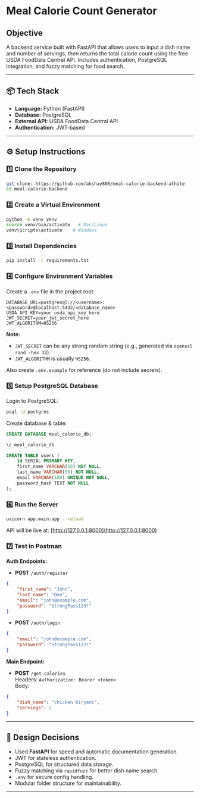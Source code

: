 # Meal Calorie Count Generator

## Objective
A backend service built with FastAPI that allows users to input a dish name and number of servings, then returns the total calorie count using the free USDA FoodData Central API. Includes authentication, PostgreSQL integration, and fuzzy matching for food search.

---

## 📦 Tech Stack
- **Language:** Python (FastAPI)
- **Database:** PostgreSQL
- **External API:** USDA FoodData Central API
- **Authentication:** JWT-based

---

## ⚙️ Setup Instructions

### 1️⃣ Clone the Repository
```bash
git clone: https://github.com/akshay808/meal-calorie-backend-athite
cd meal-calorie-backend
```

### 2️⃣ Create a Virtual Environment
```bash
python -m venv venv
source venv/bin/activate   # Mac/Linux
venv\Scripts\activate    # Windows
```

### 3️⃣ Install Dependencies
```bash
pip install -r requirements.txt
```

### 4️⃣ Configure Environment Variables
Create a `.env` file in the project root:
```env
DATABASE_URL=postgresql://<username>:<password>@localhost:5432/<database_name>
USDA_API_KEY=your_usda_api_key_here
JWT_SECRET=your_jwt_secret_here
JWT_ALGORITHM=HS256
```

**Note:**
- `JWT_SECRET` can be any strong random string (e.g., generated via `openssl rand -hex 32`).
- `JWT_ALGORITHM` is usually `HS256`.

Also create `.env.example` for reference (do not include secrets).

### 5️⃣ Setup PostgreSQL Database
Login to PostgreSQL:
```bash
psql -U postgres
```
Create database & table:
```sql
CREATE DATABASE meal_calorie_db;

\c meal_calorie_db

CREATE TABLE users (
    id SERIAL PRIMARY KEY,
    first_name VARCHAR(50) NOT NULL,
    last_name VARCHAR(50) NOT NULL,
    email VARCHAR(100) UNIQUE NOT NULL,
    password_hash TEXT NOT NULL
);
```

### 6️⃣ Run the Server
```bash
uvicorn app.main:app --reload
```
API will be live at: [http://127.0.0.1:8000](http://127.0.0.1:8000)

### 7️⃣ Test in Postman
**Auth Endpoints:**
- **POST** `/auth/register`
```json
{
    "first_name": "John",
    "last_name": "Doe",
    "email": "john@example.com",
    "password": "StrongPass123!"
}
```
- **POST** `/auth/login`
```json
{
    "email": "john@example.com",
    "password": "StrongPass123!"
}
```

**Main Endpoint:**
- **POST** `/get-calories`  
Headers: `Authorization: Bearer <token>`  
Body:
```json
{
    "dish_name": "chicken biryani",
    "servings": 2
}
```

---

## 📌 Design Decisions
- Used **FastAPI** for speed and automatic documentation generation.
- JWT for stateless authentication.
- PostgreSQL for structured data storage.
- Fuzzy matching via `rapidfuzz` for better dish name search.
- `.env` for secure config handling.
- Modular folder structure for maintainability.

---